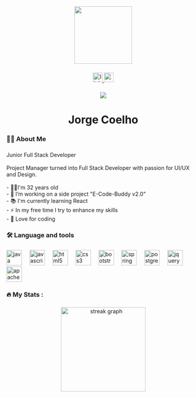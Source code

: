 <div align="center">
  <img height="150" src="https://media.licdn.com/dms/image/v2/D4D16AQFIUhuriZsGuQ/profile-displaybackgroundimage-shrink_350_1400/profile-displaybackgroundimage-shrink_350_1400/0/1727201539654?e=1740614400&v=beta&t=aLM0hqOAn7GIuGXClnlNHaEhgdkLQOTb1nsxOjS82cc"  />
</div>

###

<div align="center">
  <a href="https://www.linkedin.com/in/jorge-coelho-dev/" target="_blank">
    <img src="https://img.shields.io/static/v1?message=LinkedIn&logo=linkedin&label=&color=0077B5&logoColor=white&labelColor=&style=for-the-badge" height="25" alt="linkedin logo"  />
  </a>
  <a href="draculshadow@gmail.com" target="_blank">
    <img src="https://img.shields.io/static/v1?message=Gmail&logo=gmail&label=&color=D14836&logoColor=white&labelColor=&style=for-the-badge" height="25" alt="gmail logo"  />
  </a>
</div>

###

<div align="center">
  <img src="https://visitor-badge.laobi.icu/badge?page_id=JorgeMCoelho.JorgeMCoelho&"  />
</div>

###

<h1 align="center">Jorge Coelho</h1>

###

<h3 align="left">👩‍💻  About Me</h3>

###

<p align="left">Junior Full Stack Developer<br><br>Project Manager turned into Full Stack Developer with passion for UI/UX and Design.<br><br>- 👴🏻I'm 32 years old<br>- 🔭 I’m working on a side project "E-Code-Buddy v2.0"<br>- 📚 I'm currently learning React<br>- ⚡ In my free time I try to enhance my skills<br>- 💖 Love for coding</p>

###

<h3 align="left">🛠 Language and tools</h3>

###

<div align="left">
  <img src="https://cdn.jsdelivr.net/gh/devicons/devicon/icons/java/java-original.svg" height="40" alt="java logo"  />
  <img width="12" />
  <img src="https://cdn.jsdelivr.net/gh/devicons/devicon/icons/javascript/javascript-original.svg" height="40" alt="javascript logo"  />
  <img width="12" />
  <img src="https://cdn.jsdelivr.net/gh/devicons/devicon/icons/html5/html5-original.svg" height="40" alt="html5 logo"  />
  <img width="12" />
  <img src="https://cdn.jsdelivr.net/gh/devicons/devicon/icons/css3/css3-original.svg" height="40" alt="css3 logo"  />
  <img width="12" />
  <img src="https://cdn.jsdelivr.net/gh/devicons/devicon/icons/bootstrap/bootstrap-original.svg" height="40" alt="bootstrap logo"  />
  <img width="12" />
  <img src="https://cdn.jsdelivr.net/gh/devicons/devicon/icons/spring/spring-original.svg" height="40" alt="spring logo"  />
  <img width="12" />
  <img src="https://cdn.jsdelivr.net/gh/devicons/devicon/icons/postgresql/postgresql-original.svg" height="40" alt="postgresql logo"  />
  <img width="12" />
  <img src="https://cdn.jsdelivr.net/gh/devicons/devicon/icons/jquery/jquery-original.svg" height="40" alt="jquery logo"  />
  <img width="12" />
  <img src="https://cdn.jsdelivr.net/gh/devicons/devicon/icons/apache/apache-original.svg" height="40" alt="apache logo"  />
</div>

###

<h3 align="left">🔥   My Stats :</h3>

###

<div align="center">
  <img src="https://streak-stats.demolab.com?user=JorgeMCoelho&locale=en&mode=daily&theme=dark&hide_border=false&border_radius=5&order=3" height="220" alt="streak graph"  />
</div>

###
